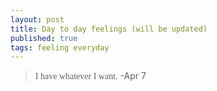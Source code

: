 ```yaml
---
layout: post
title: Day to day feelings (will be updated)
published: true
tags: feeling everyday
---
```



> <span style="font-family:Georgia;">I have whatever I want.</span>  -Apr 7



